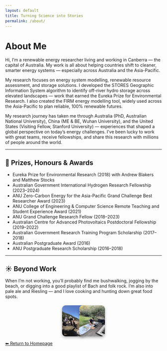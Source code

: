 ```yaml
---
layout: default
title: Turning Science into Stories
permalink: /about/
---
```


# About Me


Hi, I’m a renewable energy researcher living and working in Canberra — the capital of Australia. My work is all about helping countries shift to cleaner, smarter energy systems — especially across Australia and the Asia-Pacific.

My research focuses on energy system modelling, renewable resource assessment, and storage solutions. I developed the STORES Geographic Information System algorithm to identify off-river hydro storage across elevated landscapes — work that earned the Eureka Prize for Environmental Research. I also created the FIRM energy modelling tool, widely used across the Asia-Pacific to plan reliable, 100% renewable futures.

My research journey has taken me through Australia (PhD, Australian National University), China (ME & BE, Wuhan University), and the United States (Visiting Fellow, Stanford University) — experiences that shaped a global perspective on today’s energy challenges. I’ve been lucky to work with great teams, receive fellowships, and share this research with millions of people around the world.

---

## 🏅 Prizes, Honours & Awards

- Eureka Prize for Environmental Research (2018) with Andrew Blakers and Matthew Stocks
- Australian Government International Hydrogen Research Fellowship (2023–2024)
- ANU Zero-Carbon Energy for the Asia-Pacific Grand Challenge Best Researcher Award (2023)
- ANU College of Engineering & Computer Science Remote Teaching and Student Experience Award (2021)
- ANU Grand Challenge Research Fellow (2018–2023)
- Australian Centre for Advanced Photovoltaics Postdoctoral Fellowship (2019–2022)
- Australian Government Research Training Program Scholarship (2017–2018)
- Australian Postgraduate Award (2016)
- ANU Postgraduate Research Scholarship (2016–2018)

---

## ☀️ Beyond Work

<div style="display: flex; align-items: center; gap: 20px; flex-wrap: wrap; margin-top: 10px;">

<div style="flex: 1; min-width: 500px;">
When I’m not working, you’ll probably find me bushwalking, jogging by the beach, or digging into a good playlist of Bach and folk rock. I’m also into pale ale and Riesling — and I love cooking and hunting down great food spots.
</div>

<div style="flex: 1; min-width: 250px;">
    <div style="display: flex; gap: 0px; justify-content: center;">
        <img src="/images/Hiking.jpg" alt="Bushwalking by the beach" style="height: 100px; border-radius: 12px; box-shadow: 0 4px 8px rgba(0, 0, 0, 0.3);">
        <img src="/images/BBQ.jpg" alt="Outdoor cooking" style="height: 100px; margin-left: -20px; border-radius: 12px; box-shadow: 0 4px 8px rgba(0, 0, 0, 0.3);">
    </div>
</div>

</div>

[⬅ Return to Homepage](/)
